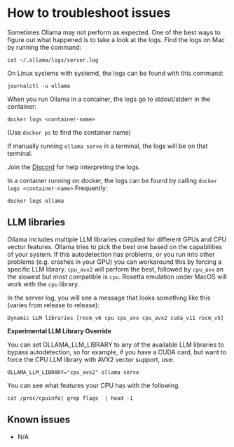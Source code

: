 # How to troubleshoot issues

Sometimes Ollama may not perform as expected. One of the best ways to figure out what happened is to take a look at the logs. Find the logs on Mac by running the command:

```shell
cat ~/.ollama/logs/server.log
```

On Linux systems with systemd, the logs can be found with this command:

```shell
journalctl -u ollama
```

When you run Ollama in a container, the logs go to stdout/stderr in the container:

```shell
docker logs <container-name>
```
(Use `docker ps` to find the container name)

If manually running `ollama serve` in a terminal, the logs will be on that terminal.

Join the [Discord](https://discord.gg/ollama) for help interpreting the logs.

In a container running on docker, the logs can be found by calling `docker logs <container-name>`
Frequently:
```shell
docker logs ollama
```

## LLM libraries

Ollama includes multiple LLM libraries compiled for different GPUs and CPU
vector features.  Ollama tries to pick the best one based on the capabilities of
your system.  If this autodetection has problems, or you run into other problems
(e.g. crashes in your GPU) you can workaround this by forcing a specific LLM
library.  `cpu_avx2` will perform the best, followed by `cpu_avx` an the slowest
but most compatible is `cpu`.  Rosetta emulation under MacOS will work with the
`cpu` library. 

In the server log, you will see a message that looks something like this (varies
from release to release):

```
Dynamic LLM libraries [rocm_v6 cpu cpu_avx cpu_avx2 cuda_v11 rocm_v5]
```

**Experimental LLM Library Override**

You can set OLLAMA_LLM_LIBRARY to any of the available LLM libraries to bypass
autodetection, so for example, if you have a CUDA card, but want to force the
CPU LLM library with AVX2 vector support, use:

```
OLLAMA_LLM_LIBRARY="cpu_avx2" ollama serve
```

You can see what features your CPU has with the following.  
```
cat /proc/cpuinfo| grep flags  | head -1
```

## Known issues

* N/A
